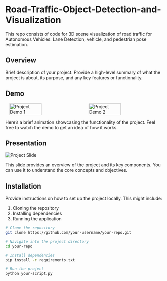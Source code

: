 # Road-Traffic-Object-Detection-and-Visualization

This repo consists of code for 3D scene visualization of road traffic for Autonomous Vehicles: Lane Detection, vehicle, and pedestrian pose estimation.

## Overview

Brief description of your project. Provide a high-level summary of what the project is about, its purpose, and any key features or functionality.

## Demo

<div style="display: flex; justify-content: space-around;">
  <img src="results/scene1_render_gif.gif" alt="Project Demo 1" style="width: 45%;">
  <img src="results/scene7_gif.gif" alt="Project Demo 2" style="width: 45%;">
</div>

Here’s a brief animation showcasing the functionality of the project. Feel free to watch the demo to get an idea of how it works.

## Presentation

![Project Slide](path/to/your/slide.png)

This slide provides an overview of the project and its key components. You can use it to understand the core concepts and objectives.

## Installation

Provide instructions on how to set up the project locally. This might include:

1. Cloning the repository
2. Installing dependencies
3. Running the application

```bash
# Clone the repository
git clone https://github.com/your-username/your-repo.git

# Navigate into the project directory
cd your-repo

# Install dependencies
pip install -r requirements.txt

# Run the project
python your-script.py
